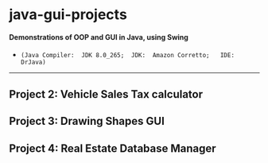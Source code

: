 # java-gui-projects
#### Demonstrations of OOP and GUI in Java, using Swing
- `(Java Compiler:  JDK 8.0_265;  JDK:  Amazon Corretto;   IDE: DrJava)`
---
## Project 2: Vehicle Sales Tax calculator
## Project 3: Drawing Shapes GUI
## Project 4: Real Estate Database Manager
